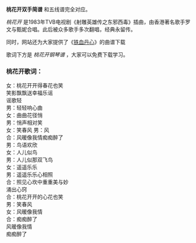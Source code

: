 

**桃花开双手简谱** 和五线谱完全对应。

_桃花开_ 是1983年TVB电视剧《射雕英雄传之东邪西毒》插曲，由香港著名歌手罗文与甄妮合唱。此后被众多歌手多次翻唱，经典永留传。

同时，网站还为大家提供了《[铁血丹心](Music-1960-铁血丹心--完整版-射雕英雄传主题曲.html "铁血丹心")》的曲谱下载

歌词下方是 _桃花开钢琴谱_ ，大家可以免费下载学习。

### 桃花开歌词：

女：桃花开开得春花也笑  
笑影飘飘送幸福乐谣  
谣歌轻  
男：轻轻响心曲  
女：曲曲花径悄  
男：悄声相对笑  
女：笑春风 男：风  
合：风暖像我情痴痴醉了  
男：鸟语欢欣  
女：人儿似鸟  
男：人儿似那双飞鸟  
女：遥遥乐乐  
男：遥遥乐乐心相照  
合：照见心坎中重重美与妙  
涌出心窍  
合：桃花开开的心花也笑  
男：笑春风  
女：风暖像我情  
合：痴痴醉了  
风暖像我情  
痴痴醉了


